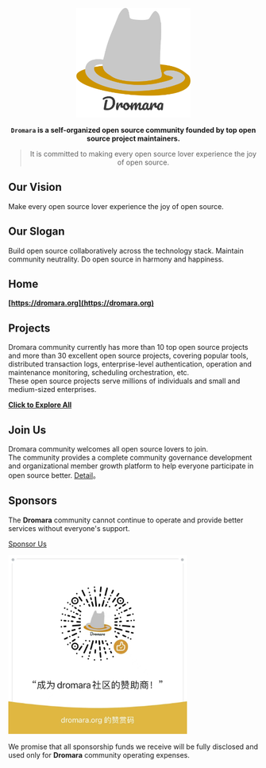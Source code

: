 <p align="center">
<img src="profile/assets/logo.png" height="220"/>
</p>

<div align="center">

**`Dromara` is a self-organized open source community founded by top open source project maintainers.**

> It is committed to making every open source lover experience the joy of open source.

</div>

## Our Vision

Make every open source lover experience the joy of open source.

## Our Slogan

Build open source collaboratively across the technology stack. Maintain community neutrality. Do open source in harmony and happiness. 

## Home

**[https://dromara.org](https://dromara.org)**

## Projects

Dromara community currently has more than 10 top open source projects and more than 30 excellent open source projects, covering popular tools, distributed transaction logs, enterprise-level authentication, operation and maintenance monitoring, scheduling orchestration, etc.    
These open source projects serve millions of individuals and small and medium-sized enterprises.

**[Click to Explore All](https://github.com/orgs/dromara/repositories)**

## Join Us

Dromara community welcomes all open source lovers to join.    
The community provides a complete community governance development and organizational member growth platform to help everyone participate in open source better. [Detail](profile/join-us.md)。

## Sponsors

The **Dromara** community cannot continue to operate and provide better services without everyone's support.

[Sponsor Us](https://github.com/sponsors/dromara) 

<img src="profile/assets/donation.png" height="360">

We promise that all sponsorship funds we receive will be fully disclosed and used only for **Dromara** community operating expenses.
